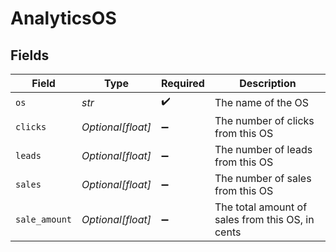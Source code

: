 # AnalyticsOS


## Fields

| Field                                            | Type                                             | Required                                         | Description                                      |
| ------------------------------------------------ | ------------------------------------------------ | ------------------------------------------------ | ------------------------------------------------ |
| `os`                                             | *str*                                            | :heavy_check_mark:                               | The name of the OS                               |
| `clicks`                                         | *Optional[float]*                                | :heavy_minus_sign:                               | The number of clicks from this OS                |
| `leads`                                          | *Optional[float]*                                | :heavy_minus_sign:                               | The number of leads from this OS                 |
| `sales`                                          | *Optional[float]*                                | :heavy_minus_sign:                               | The number of sales from this OS                 |
| `sale_amount`                                    | *Optional[float]*                                | :heavy_minus_sign:                               | The total amount of sales from this OS, in cents |